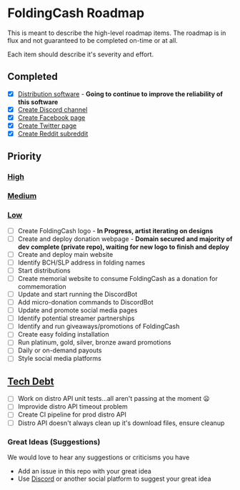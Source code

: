 # FoldingCash Roadmap

This is meant to describe the high-level roadmap items. The roadmap is in flux and not guaranteed to be completed on-time or at all.

Each item should describe it's severity and effort.

## Completed

- [X] [Distribution software](https://github.com/foldingcash/distro) - **Going to continue to improve the reliability of this software**
- [X] [Create Discord channel](https://discord.gg/HU3YeXQ)
- [X] [Create Facebook page](https://www.facebook.com/FoldingCash)
- [X] [Create Twitter page](https://twitter.com/FoldingCash)
- [X] [Create Reddit subreddit](https://reddit.com/r/FoldingCash)

## Priority

### [High](HighPriority.md)

### [Medium](MediumPriority.md)

### [Low](LowPriority.md)

- [ ] Create FoldingCash logo - **In Progress, artist iterating on designs**
- [ ] Create and deploy donation webpage - **Domain secured and majority of dev complete (private repo), waiting for new logo to finish and deploy**
- [ ] Create and deploy main website
- [ ] Identify BCH/SLP address in folding names
- [ ] Start distributions
- [ ] Create memorial website to consume FoldingCash as a donation for commemoration
- [ ] Update and start running the DiscordBot
- [ ] Add micro-donation commands to DiscordBot
- [ ] Update and promote social media pages
- [ ] Identify potential streamer partnerships
- [ ] Identify and run giveaways/promotions of FoldingCash
- [ ] Create easy folding installation
- [ ] Run platinum, gold, silver, bronze award promotions
- [ ] Daily or on-demand payouts
- [ ] Style social media platforms

## [Tech Debt](TechDebt.md)

- [ ] Work on distro API unit tests...all aren't passing at the moment :frowning:
- [ ] Improvide distro API timeout problem
- [ ] Create CI pipeline for prod distro API
- [ ] Distro API doesn't always clean up it's download files, ensure cleanup

### Great Ideas (Suggestions)

We would love to hear any suggestions or criticisms you have

- Add an issue in this repo with your great idea
- Use [Discord](https://discord.gg/HU3YeXQ) or another social platform to suggest your great idea
